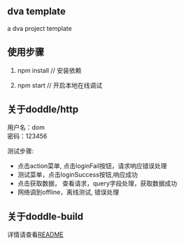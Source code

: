 ## dva template
a dva project template

## 使用步骤
1. npm install // 安装依赖

2. npm start // 开启本地在线调试

## 关于doddle/http
用户名：dom  
密码：123456  

测试步骤:   
 - 点击action菜单, 点击loginFail按钮，请求响应错误处理
 - 测试菜单，点击loginSuccess按钮,响应成功
 - 点击获取数据， 查看请求，query字段处理，获取数据成功
 - 网络调到offline，离线测试, 错误处理

## 关于doddle-build
详情请查看[README][1]


[1]: https://github.com/closertb/doddle/tree/master/packages/doddle-build
